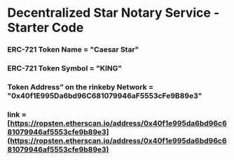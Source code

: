 # Decentralized Star Notary Service - Starter Code

### ERC-721 Token Name = "Caesar Star"

### ERC-721 Token Symbol = "KING"

### Token Address” on the rinkeby Network = "0x40f1E995Da6bd96C681079946aF5553cFe9B89e3"

### link = [https://ropsten.etherscan.io/address/0x40f1e995da6bd96c681079946af5553cfe9b89e3](https://ropsten.etherscan.io/address/0x40f1e995da6bd96c681079946af5553cfe9b89e3)
